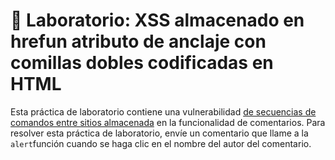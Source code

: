 # 🏢 Laboratorio: XSS almacenado en hrefun atributo de anclaje con comillas dobles codificadas en HTML

Esta práctica de laboratorio contiene una vulnerabilidad [de secuencias de comandos entre sitios almacenada](https://portswigger.net/web-security/cross-site-scripting/stored) en la funcionalidad de comentarios. Para resolver esta práctica de laboratorio, envíe un comentario que llame a la `alert`función cuando se haga clic en el nombre del autor del comentario.
